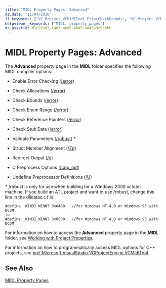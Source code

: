 ```yaml
---
title: "MIDL Property Pages: Advanced"
ms.date: "11/04/2016"
f1_keywords: ["VC.Project.VCMidlTool.ErrorCheckBounds", "VC.Project.VCMidlTool.ErrorCheckStubData", "VC.Project.VCMidlTool.ErrorCheckAllocations", "VC.Project.VCMidlTool.CPreprocessOptions", "VC.Project.VCMidlTool.UndefinePreprocessorDefinitions", "VC.Project.VCMidlTool.EnableErrorChecks", "VC.Project.VCMidlTool.RedirectOutputAndErrors", "VC.Project.VCMidlTool.ErrorCheckEnumRange", "VC.Project.VCMidlTool.StructMemberAlignment", "VC.Project.VCMidlTool.ErrorCheckRefPointers", "VC.Project.VCMidlTool.ValidateParameters"]
helpviewer_keywords: ["MIDL, property pages"]
ms.assetid: d1c92e01-f403-4ed6-ab45-4043a3c9c6bb
---
```

# MIDL Property Pages: Advanced

The **Advanced** property page in the **MIDL** folder specifies the following MIDL compiler options:

- Enable Error Checking ([/error](https://msdn.microsoft.com/library/windows/desktop/aa367324))

- Check Allocations ([/error](https://msdn.microsoft.com/library/windows/desktop/aa367324))

- Check Bounds ([/error](https://msdn.microsoft.com/library/windows/desktop/aa367324))

- Check Enum Range ([/error](https://msdn.microsoft.com/library/windows/desktop/aa367324))

- Check Reference Pointers ([/error](https://msdn.microsoft.com/library/windows/desktop/aa367324))

- Check Stub Data ([/error](https://msdn.microsoft.com/library/windows/desktop/aa367324))

- Validate Parameters ([/robust](https://msdn.microsoft.com/library/windows/desktop/aa367363)) \*

- Struct Member Alignment ([/Zp](https://msdn.microsoft.com/library/windows/desktop/aa367388))

- Redirect Output ([/o](https://msdn.microsoft.com/library/windows/desktop/aa367351))

- C Preprocess Options ([/cpp_opt](https://msdn.microsoft.com/library/windows/desktop/aa367318))

- Undefine Preprocessor Definitions ([/U](https://msdn.microsoft.com/library/windows/desktop/aa367373))

\* /robust is only for use when building for a Windows 2000 or later machine. If you build an ATL project and want to use /robust, change this line in the dlldatax.c file:

```
#define _WIN32_WINNT 0x0400   //for Windows NT 4.0 or Windows 95 with DCOM
to
#define _WIN32_WINNT 0x0500   //for Windows NT 4.0 or Windows 95 with DCOM
```

For information on how to access the **Advanced** property page in the **MIDL** folder, see [Working with Project Properties](../ide/working-with-project-properties.md).

For information on how to programmatically access MIDL options for C++ projects, see <xref:Microsoft.VisualStudio.VCProjectEngine.VCMidlTool>.

## See Also

[MIDL Property Pages](../ide/midl-property-pages.md)